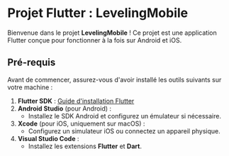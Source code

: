 # Projet Flutter : LevelingMobile

Bienvenue dans le projet **LevelingMobile** ! Ce projet est une application Flutter conçue pour fonctionner à la fois sur Android et iOS.

## Pré-requis

Avant de commencer, assurez-vous d'avoir installé les outils suivants sur votre machine :

1. **Flutter SDK** : [Guide d'installation Flutter](https://flutter.dev/docs/get-started/install)
2. **Android Studio** (pour Android) :
   - Installez le SDK Android et configurez un émulateur si nécessaire.
3. **Xcode** (pour iOS, uniquement sur macOS) :
   - Configurez un simulateur iOS ou connectez un appareil physique.
4. **Visual Studio Code** :
   - Installez les extensions **Flutter** et **Dart**.

